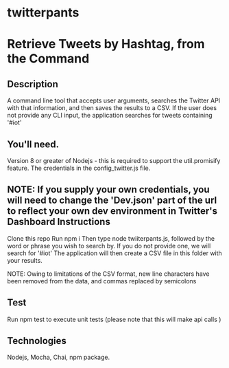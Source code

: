 # twitterpants
Retrieve Tweets by Hashtag, from the Command
================================================

Description
-----------

A command line tool that accepts user arguments, searches the Twitter API with that information, and then saves the results to a CSV. If the user does not provide any CLI input, the application searches for tweets containing '#iot'

You'll need.
------------
Version 8 or greater of Nodejs - this is required to support the util.promisify feature.
The credentials in the config_twitter.js file. 

NOTE: If you supply your own credentials, you will need to change the 'Dev.json' part of the url to reflect your own dev environment in Twitter's Dashboard
Instructions
------------

Clone this repo
Run npm i
Then type node twiiterpants.js, followed by the word or phrase you wish to search by. If you do not provide one, we will search for '#iot'
The application will then create a CSV file in this folder with your results.

NOTE: Owing to limitations of the CSV format, new line characters have been removed from the data, and commas replaced by semicolons

Test
----

Run npm test to execute unit tests (please note that this will make api calls )

Technologies
------------

Nodejs, Mocha, Chai, npm package.

